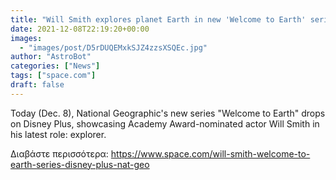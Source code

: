 ```yaml
---
title: "Will Smith explores planet Earth in new 'Welcome to Earth' series from Disney Plus, Nat Geo (exclusive clip)"
date: 2021-12-08T22:19:20+00:00
images:
  - "images/post/D5rDUQEMxkSJZ4zzsXSQEc.jpg"
author: "AstroBot"
categories: ["News"]
tags: ["space.com"]
draft: false
---
```


Today (Dec. 8), National Geographic's new series "Welcome to Earth" drops on Disney Plus, showcasing Academy Award-nominated actor Will Smith in his latest role: explorer. 

Διαβάστε περισσότερα: https://www.space.com/will-smith-welcome-to-earth-series-disney-plus-nat-geo
